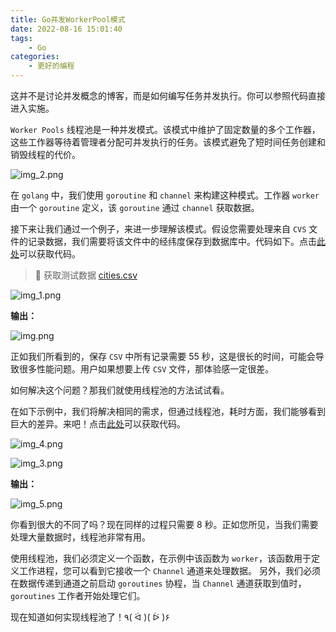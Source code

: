 ```yaml
---
title: Go并发WorkerPool模式
date: 2022-08-16 15:01:40
tags: 
    - Go
categories: 
    - 更好的编程
---
```


这并不是讨论并发概念的博客，而是如何编写任务并发执行。你可以参照代码直接进入实施。

`Worker Pools` 线程池是一种并发模式。该模式中维护了固定数量的多个工作器，这些工作器等待着管理者分配可并发执行的任务。该模式避免了短时间任务创建和销毁线程的代价。

![img_2.png](https://p1-juejin.byteimg.com/tos-cn-i-k3u1fbpfcp/0a9ea3fcb6db4c4aa3542c885d01db60~tplv-k3u1fbpfcp-watermark.image?)

在 `golang` 中，我们使用 `goroutine` 和 `channel` 来构建这种模式。工作器 `worker` 由一个 `goroutine` 定义，该 `goroutine` 通过 `channel` 获取数据。


接下来让我们通过一个例子，来进一步理解该模式。假设您需要处理来自 `CVS` 文件的记录数据，我们需要将该文件中的经纬度保存到数据库中。代码如下。点击[此处](https://go.dev/play/p/aRlBPNrmpVT)可以获取代码。

> 🚚 获取测试数据 [cities.csv](https://github.com/guowei-gong/share_data/blob/main/cities.csv)

![img_1.png](https://p6-juejin.byteimg.com/tos-cn-i-k3u1fbpfcp/95b2a0c3f1844d77bb3b82b443d7aeb6~tplv-k3u1fbpfcp-watermark.image?)


**输出：**

![img.png](https://p6-juejin.byteimg.com/tos-cn-i-k3u1fbpfcp/b5fdc52e72f44c6a8f5ab49a8e44ffc2~tplv-k3u1fbpfcp-watermark.image?)

正如我们所看到的，保存 `CSV` 中所有记录需要 55 秒，这是很长的时间，可能会导致很多性能问题。用户如果想要上传 `CSV` 文件，那体验感一定很差。

如何解决这个问题？那我们就使用线程池的方法试试看。

在如下示例中，我们将解决相同的需求，但通过线程池，耗时方面，我们能够看到巨大的差异。来吧！点击[此处](https://go.dev/play/p/TV36mid-evm)可以获取代码。

![img_4.png](https://p9-juejin.byteimg.com/tos-cn-i-k3u1fbpfcp/42fd413d12a348baa8492c9caab750cd~tplv-k3u1fbpfcp-watermark.image?)



![img_3.png](https://p1-juejin.byteimg.com/tos-cn-i-k3u1fbpfcp/7d2f5eabcf8c4378a485be3f9ddd0473~tplv-k3u1fbpfcp-watermark.image?)

**输出：**

![img_5.png](https://p9-juejin.byteimg.com/tos-cn-i-k3u1fbpfcp/d8784163a8794afabe8a113c541f5589~tplv-k3u1fbpfcp-watermark.image?)

你看到很大的不同了吗？现在同样的过程只需要 8 秒。正如您所见，当我们需要处理大量数据时，线程池非常有用。

使用线程池，我们必须定义一个函数，在示例中该函数为 `worker`，该函数用于定义工作进程，您可以看到它接收一个 `Channel` 通道来处理数据。 另外，我们必须在数据传递到通道之前启动 `goroutines` 协程，当 `Channel` 通道获取到值时，`goroutines` 工作者开始处理它们。

现在知道如何实现线程池了！٩( ᐛ )( ᐖ )۶ 